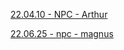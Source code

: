[22.04.10 - NPC - Arthur](../1%20-%20Insights/22.04.10%20-%20NPC%20-%20Arthur.md)

[22.06.25 - npc - magnus](../1%20-%20Insights/22.06.25%20-%20npc%20-%20magnus.md)